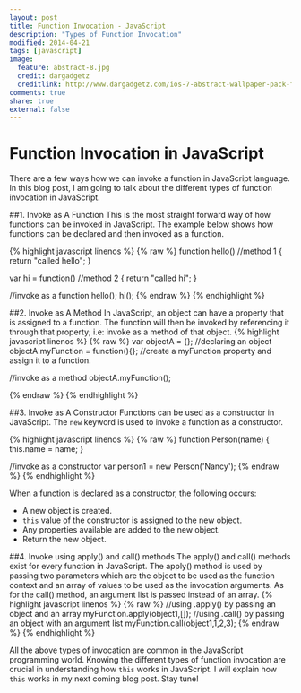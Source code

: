 ```yaml
---
layout: post
title: Function Invocation - JavaScript 
description: "Types of Function Invocation"
modified: 2014-04-21
tags: [javascript]
image:
  feature: abstract-8.jpg
  credit: dargadgetz
  creditlink: http://www.dargadgetz.com/ios-7-abstract-wallpaper-pack-for-iphone-5-and-ipod-touch-retina/
comments: true
share: true
external: false
---
```


# Function Invocation in JavaScript

There are a few ways how we can invoke a function in JavaScript language. In this blog post, I am going to talk about the different types of function invocation in JavaScript.

##1. Invoke as A Function 
This is the most straight forward way of how functions can be invoked in JavaScript. The example below shows how functions can be declared and then invoked as a function.

{% highlight javascript linenos %}
{% raw %}
function hello() //method 1
{
  return "called hello";
}

var hi = function() //method 2
{
  return "called hi";
}

//invoke as a function
hello();
hi(); 
{% endraw %}
{% endhighlight %}

##2. Invoke as A Method
In JavaScript, an object can have a property that is assigned to a function. The function will then be invoked by referencing it through that property; i.e: invoke as a method of that object.
{% highlight javascript linenos %}
{% raw %}
var objectA = {}; //declaring an object
objectA.myFunction = function(){}; //create a myFunction property and assign it to a function.

//invoke as a method
objectA.myFunction();

{% endraw %}
{% endhighlight %}

##3. Invoke as A Constructor
Functions can be used as a constructor in JavaScript. The `new` keyword is used to invoke a function as a constructor.

{% highlight javascript linenos %}
{% raw %}
function Person(name)
{
  this.name = name;
}   

//invoke as a constructor
var person1 = new Person('Nancy');
{% endraw %}
{% endhighlight %}

When a function is declared as a constructor, the following occurs:

* A new object is created.
* `this` value of the constructor is assigned to the new object.
* Any properties available are added to the new object.
* Return the new object.

##4. Invoke using apply() and call() methods
The apply() and call() methods exist for every function in JavaScript. The apply() method is used by passing two parameters which are the object to be used as the function context and an array of values to be used as the invocation arguments. As for the call() method, an argument list is passed instead of an array.
{% highlight javascript linenos %}
{% raw %}
//using .apply() by passing an object and an array
myFunction.apply(object1,[]);
//using .call() by passing an object with an argument list
myFunction.call(object1,1,2,3);
{% endraw %}
{% endhighlight %}

All the above types of invocation are common in the JavaScript programming world. Knowing the different types of function invocation are crucial in understanding how `this` works in JavaScript. I will explain how `this` works in my next coming blog post. Stay tune!

